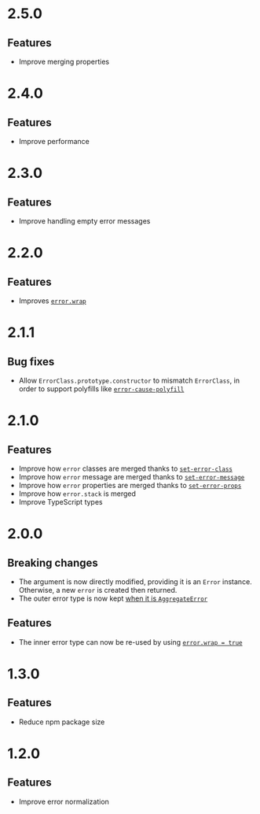 # 2.5.0

## Features

- Improve merging properties

# 2.4.0

## Features

- Improve performance

# 2.3.0

## Features

- Improve handling empty error messages

# 2.2.0

## Features

- Improves [`error.wrap`](README.md#error-class)

# 2.1.1

## Bug fixes

- Allow `ErrorClass.prototype.constructor` to mismatch `ErrorClass`, in order to
  support polyfills like
  [`error-cause-polyfill`](https://github.com/ehmicky/error-cause-polyfill)

# 2.1.0

## Features

- Improve how `error` classes are merged thanks to
  [`set-error-class`](https://github.com/ehmicky/set-error-class)
- Improve how `error` message are merged thanks to
  [`set-error-message`](https://github.com/ehmicky/set-error-message)
- Improve how `error` properties are merged thanks to
  [`set-error-props`](https://github.com/ehmicky/set-error-props)
- Improve how `error.stack` is merged
- Improve TypeScript types

# 2.0.0

## Breaking changes

- The argument is now directly modified, providing it is an `Error` instance.
  Otherwise, a new `error` is created then returned.
- The outer error type is now kept
  [when it is `AggregateError`](README.md#error-type)

## Features

- The inner error type can now be re-used by using
  [`error.wrap = true`](README.md#error-type)

# 1.3.0

## Features

- Reduce npm package size

# 1.2.0

## Features

- Improve error normalization
